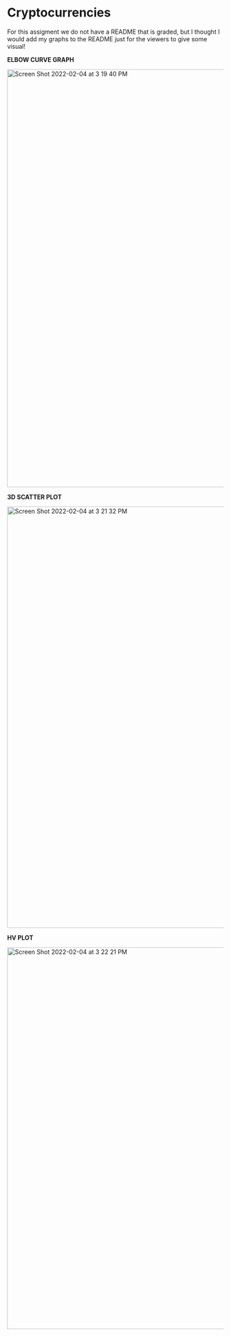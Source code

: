 # Cryptocurrencies

For this assigment we do not have a README that is graded, but I thought I would add my graphs to the README just for the viewers to give some visual!

**ELBOW CURVE GRAPH**

<img width="972" alt="Screen Shot 2022-02-04 at 3 19 40 PM" src="https://user-images.githubusercontent.com/91299616/152615825-02a95d02-aead-4b0a-9488-a3c6477e4ee3.png">

**3D SCATTER PLOT**

<img width="980" alt="Screen Shot 2022-02-04 at 3 21 32 PM" src="https://user-images.githubusercontent.com/91299616/152615970-d66aeda5-1155-4058-8885-ca27f020230b.png">

**HV PLOT**

<img width="888" alt="Screen Shot 2022-02-04 at 3 22 21 PM" src="https://user-images.githubusercontent.com/91299616/152616032-f16af728-0860-44a1-8370-283310d0af8e.png">
